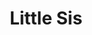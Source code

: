 ---
abv: 6.5%
alt:
availability: Keg
bitterness: 
description: Little Sis packs a potent hop punch with a modest alcohol content. Like her Big Sister this beer is heavily hopped after the boil, resulting in a low perceived bitterness that is full of flavor and aromatics.
gravity: 
hops: 
ibu: 65
img: brsb.jpg
layout: beer
malt: 
modal-id: little-sis
title: Little Sis
on-tap: nope
sourness: 
style: IPA
---